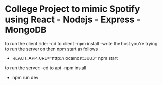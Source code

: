# College Project to mimic Spotify using React - Nodejs - Express - MongoDB



to run the client side:
-cd to client
-npm install
-write the host you're trying to run the  server on then npm start as follows 
   - REACT_APP_URL="http://localhost:3003" npm start


to run the server:
-cd to api
-npm install
- npm run dev
